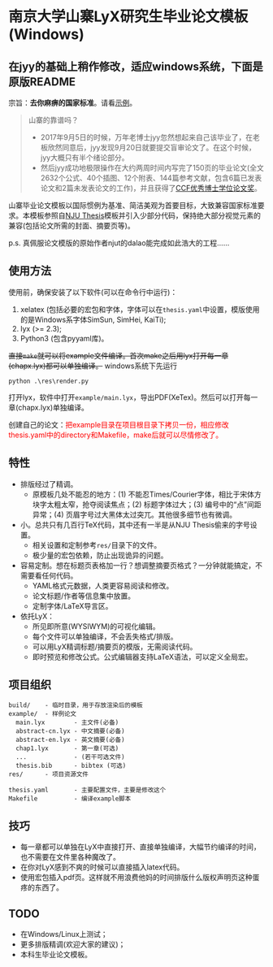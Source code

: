 # 南京大学山寨LyX研究生毕业论文模板(Windows)

## 在jyy的基础上稍作修改，适应windows系统，下面是原版README

宗旨：**去你麻痹的国家标准**。请看[示例](https://raw.githubusercontent.com/jiangyy/njuthesis/master/example.pdf)。

> 山寨的靠谱吗？
>
> * 2017年9月5日的时候，万年老博士jyy忽然想起来自己该毕业了，在老板欣然同意后，jyy发现9月20日就要提交盲审论文了。在这个时候，jyy大概只有半个绪论部分。
> * 然后jyy成功地极限操作在大约两周时间内写完了150页的毕业论文(全文2632个公式、40个插图、12个附表、144篇参考文献，包含6篇已发表论文和2篇未发表论文的工作)，并且获得了[CCF优秀博士学位论文奖](https://www.ccf.org.cn/c/2018-12-27/659018.shtml)。

山寨毕业论文模板以国际惯例为基准、简洁美观为首要目标，大致兼容国家标准要求。本模板参照自[NJU Thesis](https://github.com/Haixing-Hu/nju-thesis)模板并引入少部分代码，保持绝大部分视觉元素的兼容(包括论文所需的封面、摘要页等)。

p.s. 真佩服论文模版的原始作者njut的dalao能完成如此浩大的工程……


## 使用方法

使用前，确保安装了以下软件(可以在命令行中运行)：

1. xelatex (包括必要的宏包和字体，字体可以在`thesis.yaml`中设置，模版使用的是Windows系字体SimSun, SimHei, KaiTi);
2. lyx (>= 2.3);
3. Python3 (包含pyyaml库)。

~~直接`make`就可以将example文件编译。首次make之后用lyx打开每一章(chapx.lyx)都可以单独编译。~~
windows系统下先运行
```
python .\res\render.py
```
打开lyx，软件中打开`example/main.lyx`，导出PDF(XeTex)。然后可以打开每一章(chapx.lyx)单独编译。

创建自己的论文：<font color="red">把example目录在项目根目录下拷贝一份，相应修改thesis.yaml中的directory和Makefile，make后就可以尽情修改了。</font>

## 特性

* 排版经过了精调。
    * 原模板几处不能忍的地方：(1) 不能忍Times/Courier字体，相比于宋体方块字太粗太窄，抢夺阅读焦点；(2) 标题字体过大；(3) 编号中的“点”间距异常；(4) 页眉字号过大黑体太过突兀。其他很多细节也有微调。
* 小。总共只有几百行TeX代码，其中还有一半是从NJU Thesis偷来的字号设置。
    * 相关设置和定制参考`res/`目录下的文件。
    * 极少量的宏包依赖，防止出现诡异的问题。
* 容易定制。想在标题页表格加一行？想调整摘要页格式？一分钟就能搞定，不需要看任何代码。
    * YAML格式元数据，人类更容易阅读和修改。
    * 论文标题/作者等信息集中放置。
    * 定制字体/LaTeX导言区。
* 依托LyX：
    * 所见即所意(WYSIWYM)的可视化编辑。
    * 每个文件可以单独编译，不会丢失格式/排版。
    * 可以用LyX精调标题/摘要页的模版，无需阅读代码。
    * 即时预览和修改公式。公式编辑器支持LaTeX语法，可以定义全局宏。

## 项目组织

```
build/    - 临时目录，用于存放渲染后的模板
example/  - 样例论文
  main.lyx        - 主文件(必备)
  abstract-cn.lyx - 中文摘要(必备)
  abstract-en.lyx - 英文摘要(必备)
  chap1.lyx       - 第一章(可选)
  ...             - (若干可选文件)
  thesis.bib      - bibtex (可选)
res/      - 项目资源文件

thesis.yaml       - 主要配置文件，主要是修改这个
Makefile          - 编译example脚本
```

## 技巧

* 每一章都可以单独在LyX中直接打开、直接单独编译，大幅节约编译的时间，也不需要在文件里各种魔改了。
* 在你对LyX感到不爽的时候可以直接插入latex代码。
* 使用宏包插入pdf页。这样就不用浪费他妈的时间排版什么版权声明页这种蛋疼的东西了。

## TODO

* 在Windows/Linux上测试；
* 更多排版精调(欢迎大家的建议)；
* 本科生毕业论文模板。
